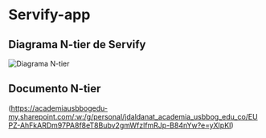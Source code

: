# Servify-app

## Diagrama N-tier de Servify
![Diagrama N-tier](https://github.com/dayarg/servify-app-project/blob/main/diagrams/diagrama-ntier.jpg)

## Documento N-tier
(https://academiausbbogedu-my.sharepoint.com/:w:/g/personal/jdaldanat_academia_usbbog_edu_co/EUPZ-AhFkARDm97PA8f8eT8Bubv2gmWfzlfmRJp-B84nYw?e=yXIpKI)
